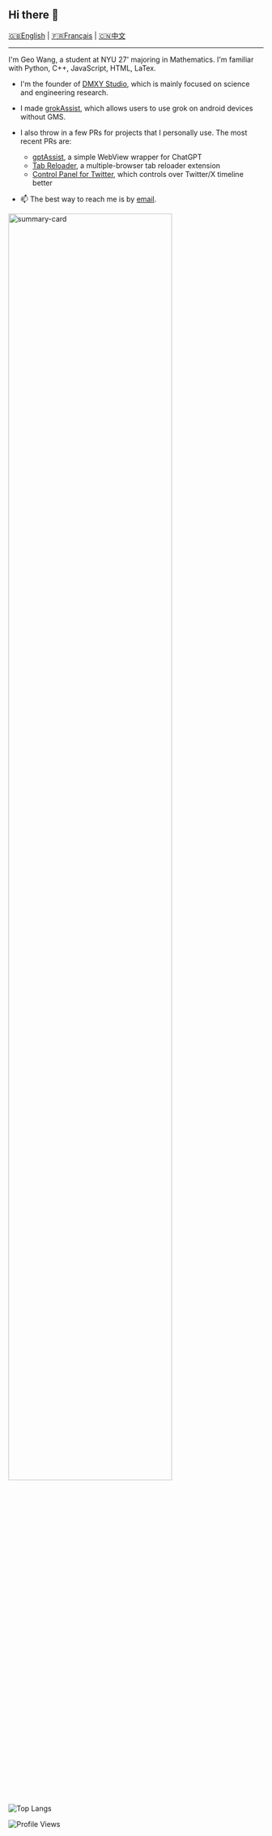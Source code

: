 <!--## Hi there 👋-->

<!--
**GeoYWang/GeoYWang** is a ✨ _special_ ✨ repository because its `README.md` (this file) appears on your GitHub profile.

Here are some ideas to get you started:

- 🔭 I’m currently working on ...
- 🌱 I’m currently learning ...
- 👯 I’m looking to collaborate on ...
- 🤔 I’m looking for help with ...
- 💬 Ask me about ...
- 📫 How to reach me: ...
- 😄 Pronouns: ...
- ⚡ Fun fact: ...
-->




<!---
- 👋 Hello, I’m @GeoYWang
- 🌱 I’m currently a junior major in Mathematics and Computer Science at New York University
- 💞️ I’m familiar with Python, C++, JavaScript, HTML, LaTex
- 📫 How to reach me? email: `geo[dot]wang[plus]ac[at]nyu[dot]edu`
 ⚡ Fun fact: Love Patchouli!
 --->


## Hi there 👋



[🇬🇧English](./README.md)  |  [🇫🇷Français](./README.fr.md)  |  [🇨🇳中文](./README.zh.md)


---

I'm Geo Wang, a student at NYU 27' majoring in Mathematics. I'm familiar with Python, C++, JavaScript, HTML, LaTex.
- I'm the founder of [DMXY Studio](https://github.com/DMXYstudio), which is mainly focused on science and engineering research.
- I made [grokAssist](https://github.com/DMXYstudio/grokAssist), which allows users to use grok on android devices without GMS.

  
- I also throw in a few PRs for projects that I personally use. The most recent PRs are:
  * [gptAssist](https://f-droid.org/packages/org.woheller69.gptassist), a simple WebView wrapper for ChatGPT
  * [Tab Reloader](https://github.com/james-fray/tab-reloader), a multiple-browser tab reloader extension
  * [Control Panel for Twitter](https://soitis.dev/control-panel-for-twitter), which controls over Twitter/X timeline better


- 📫 The best way to reach me is by [email](mailto:geo.wang+ac@nyu.edu).


<img alt="summary-card" src="https://github-profile-summary-cards.vercel.app/api/cards/profile-details?username=GeoYWang&theme=tokyonight" style="width:80%"/>


![Top Langs](https://github-readme-stats.vercel.app/api/top-langs/?username=GeoYWang&layout=donut&theme=tokyonight)

![Profile Views](https://komarev.com/ghpvc/?username=AcideFluorhydrique)
<!---
AcideFluorhydrique/AcideFluorhydrique is a ✨ special ✨ repository because its `README.md` (this file) appears on your GitHub profile.
You can click the Preview link to take a look at your changes.
--->
